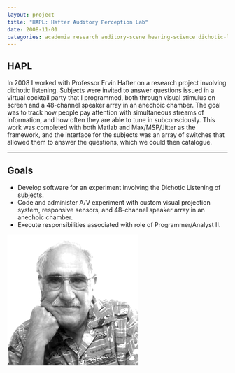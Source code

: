 ```yaml
---
layout: project
title: "HAPL: Hafter Auditory Perception Lab"
date: 2008-11-01
categories: academia research auditory-scene hearing-science dichotic-listening
---
```


HAPL
---
In 2008 I worked with Professor Ervin Hafter on a research project involving dichotic listening. Subjects were invited to answer questions issued in a virtual cocktail party that I programmed, both through visual stimulus on screen and a 48-channel speaker array in an anechoic chamber. The goal was to track how people pay attention with simultaneous streams of information, and how often they are able to tune in subconsciously. This work was completed with both Matlab and Max/MSP/Jitter as the framework, and the interface for the subjects was an array of switches that allowed them to answer the questions, which we could then catalogue.

---

Goals
--
- Develop software for an experiment involving the Dichotic Listening of subjects. 
- Code and administer A/V experiment with custom visual projection system, responsive sensors, and 48-channel speaker array in an anechoic chamber.  
- Execute responsibilities associated with role of Programmer/Analyst II.

![Ervin Hafter](/assets/ervin.png)

<!-- 

![Wall](/assets/hapl_wall.png)

-->